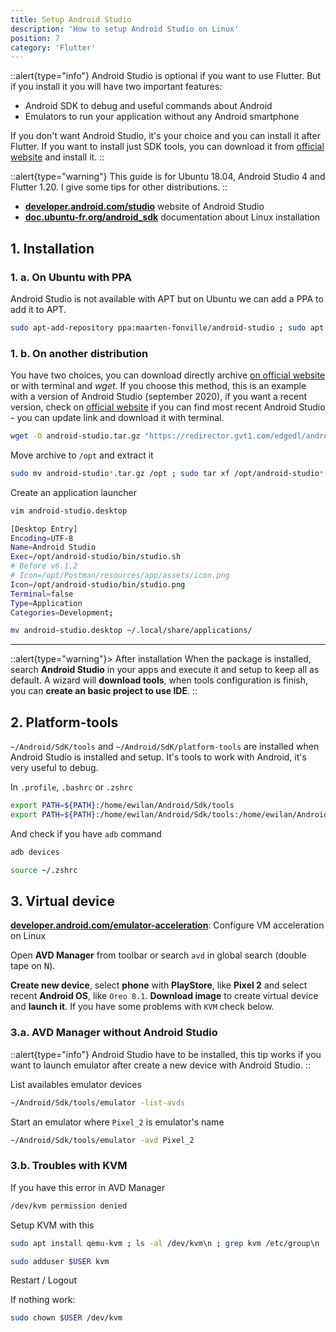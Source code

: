 ```yaml
---
title: Setup Android Studio
description: 'How to setup Android Studio on Linux'
position: 7
category: 'Flutter'
---
```


::alert{type="info"}
Android Studio is optional if you want to use Flutter. But if you install it you will have two important features:

- Android SDK to debug and useful commands about Android
- Emulators to run your application without any Android smartphone

If you don't want Android Studio, it's your choice and you can install it after Flutter. If you want to install just SDK tools, you can download it from [official website](https://developer.android.com/studio) and install it.
::

::alert{type="warning"}
This guide is for Ubuntu 18.04, Android Studio 4 and Flutter 1.20. I give some tips for other distributions.
::

- [**developer.android.com/studio**](https://developer.android.com/studio) website of Android Studio
- [**doc.ubuntu-fr.org/android_sdk**](https://doc.ubuntu-fr.org/android_sdk) documentation about Linux installation

## 1. Installation

### 1. a. On Ubuntu with PPA

Android Studio is not available with APT but on Ubuntu we can add a PPA to add it to APT.

```bash
sudo apt-add-repository ppa:maarten-fonville/android-studio ; sudo apt install -y android-studio
```

### 1. b. On another distribution

You have two choices, you can download directly archive [on official website](https://developer.android.com/studio) or with terminal and *wget*. If you choose this method, this is an example with a version of Android Studio (september 2020), if you want a recent version, check on [official website](https://developer.android.com/studio) if you can find most recent Android Studio - you can update link and download it with terminal.

```bash
wget -O android-studio.tar.gz "https://redirector.gvt1.com/edgedl/android/studio/ide-zips/4.0.1.0/android-studio-ide-193.6626763-linux.tar.gz"
```

Move archive to `/opt` and extract it

```bash
sudo mv android-studio*.tar.gz /opt ; sudo tar xf /opt/android-studio*.tar.gz
```

Create an application launcher

```bash
vim android-studio.desktop
```

```bash [android-studio.desktop]
[Desktop Entry]
Encoding=UTF-8
Name=Android Studio
Exec=/opt/android-studio/bin/studio.sh
# Before v6.1.2
# Icon=/opt/Postman/resources/app/assets/icon.png
Icon=/opt/android-studio/bin/studio.png
Terminal=false
Type=Application
Categories=Development;
```

```bash
mv android-studio.desktop ~/.local/share/applications/
```

---

::alert{type="warning"}> After installation
When the package is installed, search **Android Studio** in your apps and execute it and setup to keep all as default. A wizard will **download tools**, when tools configuration is finish, you can **create an basic project to use IDE**.
::

## 2. Platform-tools

`~/Android/SdK/tools` and `~/Android/SdK/platform-tools` are installed when Android Studio is installed and setup. It's tools to work with Android, it's very useful to debug.

In `.profile`, `.bashrc` or `.zshrc`

```bash
export PATH=${PATH}:/home/ewilan/Android/Sdk/tools
export PATH=${PATH}:/home/ewilan/Android/Sdk/tools:/home/ewilan/Android/Sdk/platform-tools
```

And check if you have `adb` command

```bash
adb devices
```

```bash
source ~/.zshrc
```

## 3. Virtual device

[**developer.android.com/emulator-acceleration**](https://developer.android.com/studio/run/emulator-acceleration?utm_source=android-studio#vm-linux): Configure VM acceleration on Linux

Open **AVD Manager** from toolbar or search `avd` in global search (double tape on <kbd>N</kbd>).

**Create new device**, select **phone** with **PlayStore**, like **Pixel 2** and select recent **Android OS**, like `Oreo 8.1`. **Download image** to create virtual device and **launch it**. If you have some problems with `KVM` check below.

### 3.a. AVD Manager without Android Studio

::alert{type="info"}
Android Studio have to be installed, this tip works if you want to launch emulator after create a new device with Android Studio.
::

List availables emulator devices

```bash
~/Android/Sdk/tools/emulator -list-avds
```

Start an emulator where `Pixel_2` is emulator's name

```bash
~/Android/Sdk/tools/emulator -avd Pixel_2
```

### 3.b. Troubles with KVM

If you have this error in AVD Manager

```bash
/dev/kvm permission denied
```

Setup KVM with this

```bash
sudo apt install qemu-kvm ; ls -al /dev/kvm\n ; grep kvm /etc/group\n
```

```bash
sudo adduser $USER kvm
```

Restart / Logout

If nothing work:

```bash
sudo chown $USER /dev/kvm
```
